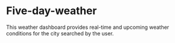 # Five-day-weather
This weather dashboard provides real-time and upcoming weather conditions for the city searched by the user.
